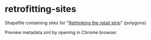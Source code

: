 # retrofitting-sites

Shapefile containing sites for "[Rethinking the retail strip](https://mapc.gitbook.io/rethinking-the-retail-strip/)" (polygons)

Preview metadata.xml by opening in Chrome browser.